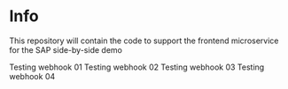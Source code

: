# Info

This repository will contain the code to support the frontend microservice for the SAP side-by-side demo

Testing webhook 01
Testing webhook 02
Testing webhook 03
Testing webhook 04
